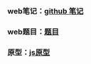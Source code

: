 ### web笔记：[github 笔记](https://github.com/sisterAn/blog?tab=readme-ov-file)
### web题目：[题目](https://vue3js.cn/interview/vue/permission.html#%E4%BA%8C%E3%80%81%E5%A6%82%E4%BD%95%E5%81%9A)
### 原型：[js原型](https://github.com/sisterAn/blog/issues/5)
